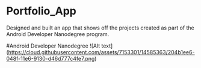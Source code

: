 # Portfolio_App

Designed and built an app that shows off the projects created as part of the Android Developer Nanodegree program.

#Android Developer Nanodegree
![Alt text] (https://cloud.githubusercontent.com/assets/7153301/14585363/204b1ee6-048f-11e6-9130-d46d777c4fe7.png)
